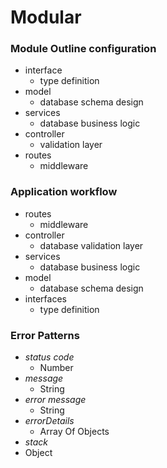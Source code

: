 # Modular

### Module Outline configuration

- interface
  - type definition
- model
  - database schema design
- services
  - database business logic
- controller
  - validation layer
- routes
  - middleware

### Application workflow

- routes
  - middleware
- controller
  - database validation layer
- services
  - database business logic
- model
  - database schema design
- interfaces
  - type definition

### Error Patterns

- _status code_
  - Number
- _message_
  - String
- _error message_
  - String
- _errorDetails_
  - Array Of Objects
- _stack_
- Object
